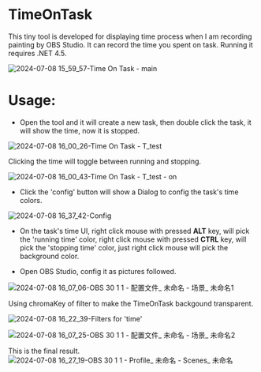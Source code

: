 # TimeOnTask
This tiny tool is developed for displaying time process when I am recording painting by OBS Studio. It can record the time you spent on task.
Running it requires .NET 4.5.

![2024-07-08 15_59_57-Time On Task - main](https://github.com/lukecnau/TimeOnTask/assets/7374647/df03cacb-ed3b-43d8-b11c-97fb51ff94d5)

# Usage:
* Open the tool and it will create a new task, then double click the task, it will show the time, now it is stopped. 

![2024-07-08 16_00_26-Time On Task - T_test](https://github.com/lukecnau/TimeOnTask/assets/7374647/5389a900-7690-4860-936d-db77f07594bd)

Clicking the time will toggle between running and stopping.

![2024-07-08 16_00_43-Time On Task - T_test - on](https://github.com/lukecnau/TimeOnTask/assets/7374647/336e30d5-03b5-4755-b7d2-40c0a44f4281)

* Click the 'config' button will show a Dialog to config the task's time colors.

![2024-07-08 16_37_42-Config](https://github.com/lukecnau/TimeOnTask/assets/7374647/76adb237-70a5-49b4-a51a-966272904e1b)

* On the task's time UI, right click mouse with pressed **ALT** key, will pick the 'running time' color, right click mouse with pressed **CTRL** key, will pick the 'stopping time' color, just right click mouse will pick the background color.

* Open OBS Studio, config it as pictures followed. 

![2024-07-08 16_07_06-OBS 30 1 1 - 配置文件_ 未命名 - 场景_ 未命名1](https://github.com/lukecnau/TimeOnTask/assets/7374647/15ff1788-6ff5-4d19-9632-a7269cc7fd9f)

Using chromaKey of filter to make the TimeOnTask backgound transparent.

![2024-07-08 16_22_39-Filters for 'time'](https://github.com/lukecnau/TimeOnTask/assets/7374647/d8c2d719-dd1e-44fc-ac44-08ea21165bab)

![2024-07-08 16_07_25-OBS 30 1 1 - 配置文件_ 未命名 - 场景_ 未命名2](https://github.com/lukecnau/TimeOnTask/assets/7374647/faa5568c-2421-4e75-8a41-aab1950454ef)

This is the final result.
![2024-07-08 16_27_19-OBS 30 1 1 - Profile_ 未命名 - Scenes_ 未命名](https://github.com/lukecnau/TimeOnTask/assets/7374647/6aa6263f-2157-4c94-a1d8-4f968adfbc22)


